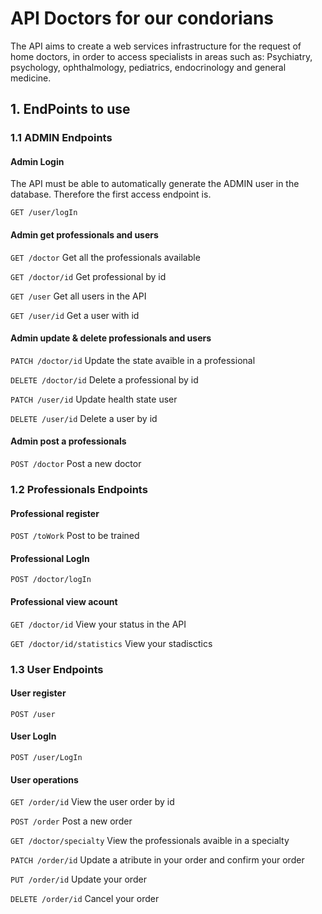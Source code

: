 # API Doctors for our condorians

The API aims to create a web services infrastructure for the request of home doctors, in order to 
access specialists in areas such as: Psychiatry, psychology, ophthalmology, pediatrics, 
endocrinology and general medicine.

## 1. EndPoints to use

### 1.1 ADMIN Endpoints

#### Admin Login 

The API must be able to automatically generate the ADMIN user in the database. Therefore the first access endpoint is.

`GET /user/logIn`

#### Admin get professionals and users

`GET /doctor`        Get all the professionals available

`GET /doctor/id`     Get professional by id

`GET /user`          Get all users in the API

`GET /user/id`       Get a user with id

#### Admin update & delete professionals and users

`PATCH /doctor/id`       Update the state avaible in a professional 

`DELETE /doctor/id`      Delete a professional by id

`PATCH /user/id`         Update health state user

`DELETE /user/id`       Delete a user by id

#### Admin post a professionals

`POST /doctor`      Post a new doctor 


### 1.2 Professionals Endpoints

#### Professional register

`POST /toWork`        Post to be trained

#### Professional LogIn

`POST /doctor/logIn`

#### Professional view acount

`GET /doctor/id`      View your status in the API

`GET /doctor/id/statistics` View your stadisctics

### 1.3 User Endpoints

#### User register

`POST /user`

#### User LogIn 

`POST /user/LogIn`

#### User operations 

`GET /order/id`     View the user order by id

`POST /order`       Post a new order

`GET /doctor/specialty`     View the professionals avaible in a specialty

`PATCH /order/id`   Update a atribute in your order and confirm your order

`PUT /order/id`     Update your order

`DELETE /order/id`  Cancel your order



























